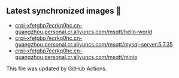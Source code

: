 ## Latest synchronized images 🐳
* [crpi-xfetgbp7ecrkq0hc.cn-guangzhou.personal.cr.aliyuncs.com/msqtt/hello-world]()
* [crpi-xfetgbp7ecrkq0hc.cn-guangzhou.personal.cr.aliyuncs.com/msqtt/mysql-server:5.7.35]()
* [crpi-xfetgbp7ecrkq0hc.cn-guangzhou.personal.cr.aliyuncs.com/msqtt/minio]()

This file was updated by GitHub Actions.
